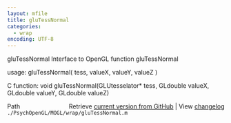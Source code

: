 ```yaml
---
layout: mfile
title: gluTessNormal
categories:
  - wrap
encoding: UTF-8
---
```


gluTessNormal  Interface to OpenGL function gluTessNormal

usage:  gluTessNormal\( tess, valueX, valueY, valueZ \)

C function:  void gluTessNormal\(GLUtesselator\* tess, GLdouble valueX, GLdouble valueY, GLdouble valueZ\)


<div class="code_header" style="text-align:right;">
  <span style="float:left;">Path&nbsp;&nbsp;</span> <span class="counter">Retrieve <a href=
  "https://raw.github.com/Psychtoolbox-3/Psychtoolbox-3/beta/./PsychOpenGL/MOGL/wrap/gluTessNormal.m">current version from GitHub</a> | View <a href=
  "https://github.com/Psychtoolbox-3/Psychtoolbox-3/commits/beta/./PsychOpenGL/MOGL/wrap/gluTessNormal.m">changelog</a></span>
</div>
<div class="code">
  <code>./PsychOpenGL/MOGL/wrap/gluTessNormal.m</code>
</div>
